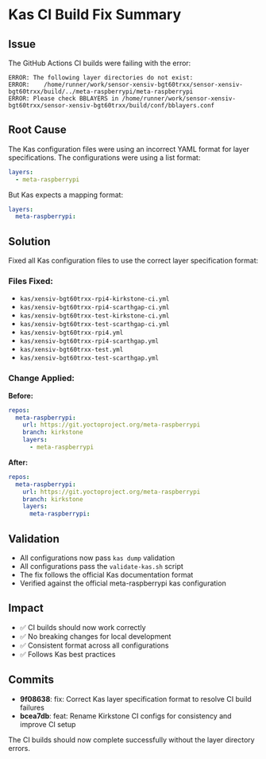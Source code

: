 # Kas CI Build Fix Summary

## Issue
The GitHub Actions CI builds were failing with the error:
```
ERROR: The following layer directories do not exist:
ERROR:    /home/runner/work/sensor-xensiv-bgt60trxx/sensor-xensiv-bgt60trxx/build/../meta-raspberrypi/meta-raspberrypi
ERROR: Please check BBLAYERS in /home/runner/work/sensor-xensiv-bgt60trxx/sensor-xensiv-bgt60trxx/build/conf/bblayers.conf
```

## Root Cause
The Kas configuration files were using an incorrect YAML format for layer specifications. The configurations were using a list format:

```yaml
layers:
  - meta-raspberrypi
```

But Kas expects a mapping format:

```yaml
layers:
  meta-raspberrypi:
```

## Solution
Fixed all Kas configuration files to use the correct layer specification format:

### Files Fixed:
- `kas/xensiv-bgt60trxx-rpi4-kirkstone-ci.yml`
- `kas/xensiv-bgt60trxx-rpi4-scarthgap-ci.yml`
- `kas/xensiv-bgt60trxx-test-kirkstone-ci.yml`
- `kas/xensiv-bgt60trxx-test-scarthgap-ci.yml`
- `kas/xensiv-bgt60trxx-rpi4.yml`
- `kas/xensiv-bgt60trxx-rpi4-scarthgap.yml`
- `kas/xensiv-bgt60trxx-test.yml`
- `kas/xensiv-bgt60trxx-test-scarthgap.yml`

### Change Applied:
**Before:**
```yaml
repos:
  meta-raspberrypi:
    url: https://git.yoctoproject.org/meta-raspberrypi
    branch: kirkstone
    layers:
      - meta-raspberrypi
```

**After:**
```yaml
repos:
  meta-raspberrypi:
    url: https://git.yoctoproject.org/meta-raspberrypi
    branch: kirkstone
    layers:
      meta-raspberrypi:
```

## Validation
- All configurations now pass `kas dump` validation
- All configurations pass the `validate-kas.sh` script
- The fix follows the official Kas documentation format
- Verified against the official meta-raspberrypi kas configuration

## Impact
- ✅ CI builds should now work correctly
- ✅ No breaking changes for local development
- ✅ Consistent format across all configurations
- ✅ Follows Kas best practices

## Commits
- **9f08638**: fix: Correct Kas layer specification format to resolve CI build failures
- **bcea7db**: feat: Rename Kirkstone CI configs for consistency and improve CI setup

The CI builds should now complete successfully without the layer directory errors.